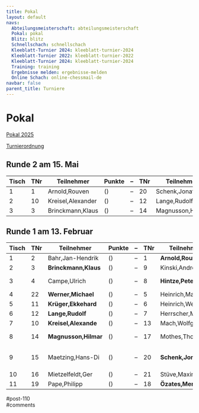 ```yaml
---
title: Pokal 
layout: default
navs:
  Abteilungsmeisterschaft: abteilungsmeisterschaft
  Pokal: pokal
  Blitz: blitz
  Schnellschach: schnellschach
  Kleeblatt-Turnier 2024: kleeblatt-turnier-2024
  Kleeblatt-Turnier 2022: kleeblatt-turnier-2022
  Kleeblatt-Turnier 2024: kleeblatt-turnier-2024
  Training: training
  Ergebnisse melden: ergebnisse-melden
  Online Schach: online-chessmail-de
navbar: false
parent_title: Turniere
---
```

<div class="post-110 page type-page status-publish hentry" id="post-110">
<h1 class="entry-title">Pokal</h1>
<div class="entry-content">
<p><a href="https://www.narva-schach.de/wordpress/wp-content/uploads/2024/12/Pokal-2025.pdf">Pokal 2025</a></p>
<p><a href="https://www.narva-schach.de/wordpress/wp-content/uploads/2020/01/Turnierordnung.pdf">Turnierordnung</a></p>
<h2>Runde 2 am 15. Mai</h2>
<table class="clean swiss footable">
<thead>
<tr>
<th>Tisch</th>
<th>TNr</th>
<th>Teilnehmer</th>
<th>Punkte</th>
<th>–</th>
<th>TNr</th>
<th>Teilnehmer</th>
<th>Punkte</th>
<th>Ergebnis</th>
<th>Blitz</th>
</tr>
</thead>
<tbody>
<tr>
<td>1</td>
<td>1</td>
<td>Arnold,Rouven</td>
<td>()</td>
<td>–</td>
<td>20</td>
<td>Schenk,Jonatan</td>
<td>()</td>
<td></td>
<td></td>
</tr>
<tr>
<td>2</td>
<td>10</td>
<td>Kreisel,Alexander</td>
<td>()</td>
<td>–</td>
<td>12</td>
<td>Lange,Rudolf</td>
<td>()</td>
<td></td>
<td></td>
</tr>
<tr>
<td>3</td>
<td>3</td>
<td>Brinckmann,Klaus</td>
<td>()</td>
<td>–</td>
<td>14</td>
<td>Magnusson,Hilmar</td>
<td>()</td>
<td></td>
<td></td>
</tr>
</tbody>
</table>
<h2>Runde 1 am 13. Februar</h2>
<table class="clean swiss footable">
<thead>
<tr>
<th>Tisch</th>
<th>TNr</th>
<th>Teilnehmer</th>
<th>Punkte</th>
<th>–</th>
<th>TNr</th>
<th>Teilnehmer</th>
<th>Punkte</th>
<th>Ergebnis</th>
<th>Blitz</th>
</tr>
</thead>
<tbody>
<tr>
<td>1</td>
<td>2</td>
<td>Bahr,Jan-Hendrik</td>
<td>()</td>
<td>–</td>
<td>1</td>
<td><strong>Arnold,Rouven</strong></td>
<td>()</td>
<td>0 – 1</td>
<td></td>
</tr>
<tr>
<td>2</td>
<td>3</td>
<td><strong>Brinckmann,Klaus</strong></td>
<td>()</td>
<td>–</td>
<td>9</td>
<td>Kinski,Andreas</td>
<td>()</td>
<td>+ – –</td>
<td></td>
</tr>
<tr>
<td>3</td>
<td>4</td>
<td>Campe,Ulrich</td>
<td>()</td>
<td>–</td>
<td>8</td>
<td><strong>Hintze,Peter</strong></td>
<td>()</td>
<td>½ – ½</td>
<td style="text-align: center;">0 – 2</td>
</tr>
<tr>
<td>4</td>
<td>22</td>
<td><strong>Werner,Michael</strong></td>
<td>()</td>
<td>–</td>
<td>5</td>
<td>Heinrich,Manfred</td>
<td>()</td>
<td>1 – 0</td>
<td style="text-align: center;"></td>
</tr>
<tr>
<td>5</td>
<td>11</td>
<td><strong>Krüger,Ekkehard</strong></td>
<td>()</td>
<td>–</td>
<td>6</td>
<td>Heinrich,Wesko</td>
<td>()</td>
<td>1 – 0</td>
<td style="text-align: center;"></td>
</tr>
<tr>
<td>6</td>
<td>12</td>
<td><strong>Lange,Rudolf</strong></td>
<td>()</td>
<td>–</td>
<td>7</td>
<td>Herrscher,Michae</td>
<td>()</td>
<td>1 – 0</td>
<td style="text-align: center;"></td>
</tr>
<tr>
<td>7</td>
<td>10</td>
<td><strong>Kreisel,Alexande</strong></td>
<td>()</td>
<td>–</td>
<td>13</td>
<td>Mach,Wolfgang</td>
<td>()</td>
<td>1 – 0</td>
<td style="text-align: center;"></td>
</tr>
<tr>
<td>8</td>
<td>14</td>
<td><strong>Magnusson,Hilmar</strong></td>
<td>()</td>
<td>–</td>
<td>17</td>
<td>Mothes,Thomas</td>
<td>()</td>
<td>½ – ½</td>
<td style="text-align: center;">2 – 0</td>
</tr>
<tr>
<td>9</td>
<td>15</td>
<td>Maetzing,Hans-Di</td>
<td>()</td>
<td>–</td>
<td>20</td>
<td><strong>Schenk,Jonatan</strong></td>
<td>()</td>
<td>½ – ½</td>
<td style="text-align: center;">1½ – 2½</td>
</tr>
<tr>
<td>10</td>
<td>16</td>
<td>Mietzelfeldt,Ger</td>
<td>()</td>
<td>–</td>
<td>21</td>
<td>Stüve,Maxim</td>
<td>()</td>
<td> –</td>
<td></td>
</tr>
<tr>
<td>11</td>
<td>19</td>
<td>Pape,Philipp</td>
<td>()</td>
<td>–</td>
<td>18</td>
<td><strong>Özates,Mert</strong></td>
<td>()</td>
<td>0 – 1</td>
<td></td>
</tr>
</tbody>
</table>
</div><!-- .entry-content -->
</div> #post-110 
<div id="comments">
</div> #comments 
